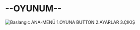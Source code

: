 # --OYUNUM--
![Baslangıc](https://i.hizliresim.com/dsout7n.png) 
ANA-MENÜ 1.OYUNA BUTTON 2.AYARLAR 3.ÇIKIŞ

